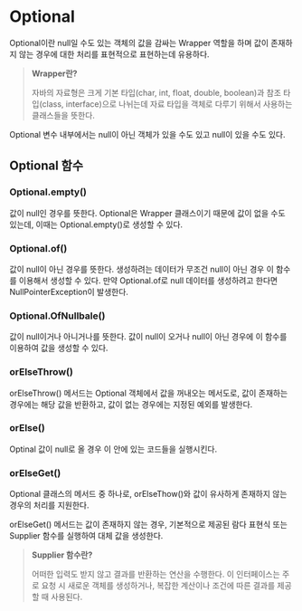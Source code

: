 # Optional
Optional이란 null일 수도 있는 객체의 값을 감싸는 Wrapper 역할을 하며 값이 존재하지 않는 경우에 대한 처리를 표현적으로 표현하는데 유용하다.

> **Wrapper란?**
>
> 자바의 자료형은 크게 기본 타입(char, int, float, double, boolean)과 참조 타입(class, interface)으로 나뉘는데 자료 타입을 객체로 다루기 위해서 사용하는 클래스들을 뜻한다.

Optional 변수 내부에서는 null이 아닌 객체가 있을 수도 있고 null이 있을 수도 있다.

## Optional 함수

### Optional.empty()
값이 null인 경우를 뜻한다.
Optional은 Wrapper 클래스이기 때문에 값이 없을 수도 있는데, 이때는 Optional.empty()로 생성할 수 있다.

### Optional.of()
값이 null이 아닌 경우를 뜻한다.
생성하려는 데이터가 무조건 null이 아닌 경우 이 함수를 이용해서 생성할 수 있다. 만약 Optional.of로 null 데이터를 생성하려고 한다면 NullPointerException이 발생한다.

### Optional.OfNullbale()
값이 null이거나 아니거나를 뜻한다.
값이 null이 오거나 null이 아닌 경우에 이 함수를 이용하여 값을 생성할 수 있다.


### orElseThrow()
orElseThrow() 메서드는 Optional 객체에서 값을 꺼내오는 메서도로, 값이 존재하는 경우에는 해당 값을 반환하고, 값이 없는 경우에는 지정된 예외를 발생한다. 

### orElse()
Optinal 값이 null로 올 경우 이 안에 있는 코드들을 실행시킨다.

### orElseGet()
Optional 클래스의 메서드 중 하나로, orElseThow()와 값이 유사하게 존재하지 않는 경우의 처리를 지원한다.

orElseGet() 메서드는 값이 존재하지 않는 경우, 기본적으로 제공된 람다 표현식 또는 Supplier 함수를 실행하여 대체 값을 생성한다.

> **Supplier 함수란?**
>
> 어떠한 입력도 받지 않고 결과를 반환하는 연산을 수행한다. 이 인터페이스는 주로 요청 시 새로운 객체를 생성하거나, 복잡한 계산이나 조건에 따른 결과를 제공할 때 사용된다.